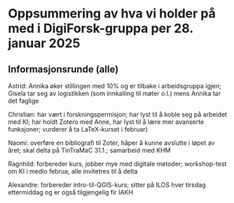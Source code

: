 # Oppsummering av hva vi holder på med i DigiForsk-gruppa per 28. januar 2025

## Informasjonsrunde (alle)

Astrid: Annika øker stillingen med 10% og er tilbake i  arbeidsgruppa igjen; Gisela tar seg av logistikken (som innkalling til møter o.l.) mens Annika tar det faglige

Christian: har vært i forskningspermisjon; har lyst til å koble seg på arbeidet med KI; har holdt Zotero med Anne, har lyst til å lære mer avanserte funksjoner; vurderer å ta LaTeX-kurset i februar)

Naomi: overføre en bibliografi til Zoter, håper å kunne avslutte i løpet av året; skal delta på TinTraMaC 31.1.; samarbeid med KHM

Ragnhild: forbereder kurs, jobber mye med digitale metoder; workshop-test om KI i medio februa, alle invitetres til å delta

Alexandre: forbereder intro-til-QGIS-kurs; sitter på ILOS hver tirsdag ettermiddag og er også tilgjengelig fir IAKH



